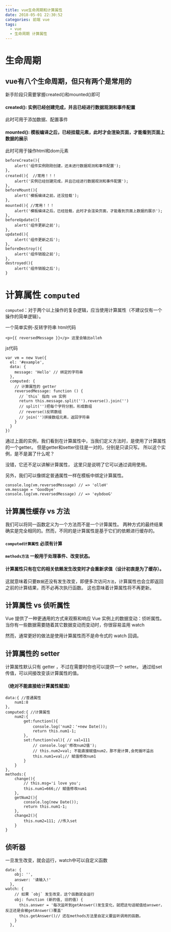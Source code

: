 ```yaml
---
title: vue生命周期和计算属性
date: 2018-05-01 22:30:52
categories: 前端 vue
tags:
  - vue
  - 生命周期 计算属性 
---
```


# 生命周期

## vue有八个生命周期，但只有两个是常用的

新手阶段只需要掌握created()和mounted()即可

<!-- more -->

#### created(): 实例已经创建完成，并且已经进行数据观测和事件配置

此时可用于添加数据、配置事件

#### mounted(): 模板编译之后，已经挂载元素，此时才会渲染页面，才能看到页面上数据的展示

此时可用于操作html和dom元素

<!-- more -->

```
beforeCreate(){
	alert('组件实例刚刚创建，还未进行数据观测和事件配置');
},
created(){  //常用！！！
	alert('实例已经创建完成，并且已经进行数据观测和事件配置');
},
beforeMount(){
	alert('模板编译之前，还没挂载');
},
mounted(){ //常用！！！
	alert('模板编译之后，已经挂载，此时才会渲染页面，才能看到页面上数据的展示');
},
beforeUpdate(){
	alert('组件更新之前');
},
updated(){
	alert('组件更新之后');
},
beforeDestroy(){
	alert('组件销毁之前');
},
destroyed(){
	alert('组件销毁之后');
}
```

# 计算属性 `computed`

`computed`：对于两个以上操作的复杂逻辑，应当使用计算属性（不建议仅有一个操作的简单逻辑）。


一个简单实例-反转字符串
html代码
```
<p>{{ reversedMessage }}</p> 这里会输出olleh 
```
js代码
```
var vm = new Vue({
  el: '#example',
  data: {
    message: 'Hello' // 绑定的字符串
  },
  computed: {
    // 计算属性的 getter
    reversedMessage: function () {
      // `this` 指向 vm 实例
      return this.message.split('').reverse().join('')
      // split('')把每个字符分割，形成数组
      // reverse()反转数组
      // join('')拼接数组元素，返回字符串
    }
  }
})
```

通过上面的实例，我们看到在计算属性中，当我们定义方法时，是使用了计算属性的一个getter。
但是getter和setter往往是一对的，分别是只读只写。
所以这个实例，是不是漏了什么呢？

没错，它还不足以讲解计算属性，
这里只是说明了它可以通过调用使用。

另外，我们可以像绑定普通属性一样在模板中绑定计算属性。
```
console.log(vm.reversedMessage) // => 'olleH'
vm.message = 'Goodbye'
console.log(vm.reversedMessage) // => 'eybdooG'
```

## 计算属性缓存 vs 方法

我们可以将同一函数定义为一个方法而不是一个计算属性。
两种方式的最终结果确实是完全相同的。然而，不同的是计算属性是基于它们的依赖进行缓存的。

#### `computed计算属性` 必须有计算 

#### `methods方法` 一般用于处理事件、改变状态。

#### 计算属性只有在它的相关依赖发生改变时才会重新求值（设计初衷是为了缓存）。

这就意味着只要`数据`还没有发生改变，即便多次访问`方法`，计算属性也会立即返回之前的计算结果，而不必再次执行函数。
这也意味着计算属性将不再更新。

## 计算属性 vs 侦听属性

Vue 提供了一种更通用的方式来观察和响应 Vue 实例上的数据变动：侦听属性。
当你有一些数据需要随着其它数据变动而变动时，你很容易滥用 watch

然而，通常更好的做法是使用计算属性而不是命令式的 watch 回调。

## 计算属性的 setter

计算属性默认只有 getter ，不过在需要时你也可以提供一个 setter。
通过给set传值，可以间接改变该计算属性的值。
#### （绝对不能直接给计算属性赋值）

```
data:{ //普通属性
	num1:8
},
computed:{ //计算属性
	num2:{
		get:function(){
			console.log('num2：'+new Date());
			return this.num1-1;
		},
		set:function(val){ // val=111
			// console.log('修改num2值');
			// this.num2=val; 不能直接赋值num2，那不是计算,会死循环溢出
			this.num1=val;// 赋值修改num1
		}
	}
},
methods:{
	change(){
		// this.msg='i love you';
		this.num1=666;// 赋值修改num1
	},
	getNum2(){
		console.log(new Date());
		return this.num1-1;
	},
	change2(){
		this.num2=111; //传入set
	}
}
```

## 侦听器

一旦发生改变，就会运行，watch中可以自定义函数
```
data: {
    obj: '',
    answer: '请输入!'
  },
watch: {
    // 如果 `obj` 发生改变，这个函数就会运行
    obj: function (新的值, 旧的值) {
      this.answer = '每次监听到getAnswer()发生变化，就把这句话赋值给answer，反正还是会被getAnswer()覆盖'
      this.getAnswer()// 还在methods方法里自定义要监听调用的函数。
    }
  },
```